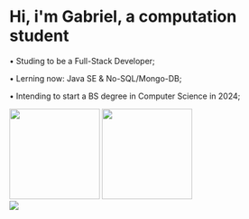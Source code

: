 <h1> Hi, i'm Gabriel, a computation student </h1>
<p> • Studing to be a Full-Stack Developer; </p>
<p> • Lerning now: Java SE & No-SQL/Mongo-DB; </p>
<p> • Intending to start a BS degree in Computer Science in 2024; </p>
<div>
<img height="160em" src="https://github-readme-stats.vercel.app/api?username=lookin-at-the-stars&amp;show_icons=true&amp;theme=dark&amp;include_all_commits=true&amp;count_private=true" style="max-width: 100%;">
<img height="160em" src="https://github-readme-stats.vercel.app/api/top-langs/?username=lookin-at-the-stars&layout=compact&langs_count=7&theme=dark" style="max-width: 100%;">
</div>
<div>
<a href="discordapp.com/users/ShootingStars#8293" target="_blank"><img src="https://img.shields.io/badge/Discord-7289DA?style=for-the-badge&logo=discord&logoColor=white&color=grey" target="_blank"></a>
</div>


